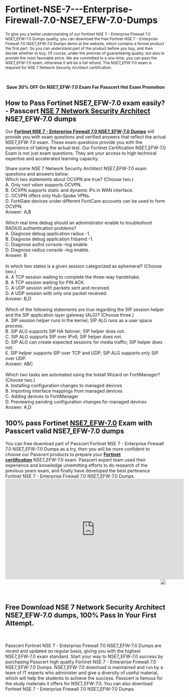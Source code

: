 # Fortinet-NSE-7---Enterprise-Firewall-7.0-NSE7_EFW-7.0-Dumps
<p>
	<span style="font-size:12px;font-weight:normal;">To give you a better understanding of our Fortinet NSE 7 - Enterprise Firewall 7.0 NSE7_EFW-7.0 Dumps quality, you can download the free Fortinet NSE 7 - Enterprise Firewall 7.0 NSE7_EFW-7.0 Dumps demo at the website, which contains a formal product the first part. So you can understand part of the product before you buy, and then decide whether to buy. Of course, under the premise of guaranteeing quality, but also to provide the most favorable price. We are committed to a one-time, you can pass the NSE7_EFW-7.0 exam, otherwise it will be a full refund. The NSE7_EFW-7.0 exam is required for NSE 7 Network Security Architect certification.</span> 
</p>
<div style="text-align:center;">
	<a href="https://www.passcert.com/promotion.asp" target="_blank"><img src="https://www.passcert.com/t/pc-com/images/banner/dbc7ca0f10304c85a82d5ec1b77d98e0.jpg" alt="" /></a><br />
</div>
<br />
<p style="text-align:center;">
	<strong>Save 30% OFF On NSE7_EFW-7.0 Exam For Passcert Hot Exam Promotion</strong> 
</p>
<h2>
	How to Pass Fortinet NSE7_EFW-7.0 exam easily? - Passcert <a href="https://www.passcert.com/NSE-7-Network-Security-Architect.html" target="_blank"><strong>NSE 7 Network Security Architect</strong></a> NSE7_EFW-7.0 dumps
</h2>
<p>
	<span style="white-space:normal;">Our&nbsp;</span><a href="https://www.passcert.com/NSE7_EFW-7.0.html" target="_blank" style="white-space:normal;"><strong>Fortinet NSE 7 - Enterprise Firewall 7.0 NSE7_EFW-7.0 Dumps</strong></a><span style="white-space:normal;">&nbsp;will provide you with exam questions and verified answers that reflect the actual NSE7_EFW-7.0 exam. These exam questions provide you with the experience of taking the actual test. Our Fortinet Certification NSE7_EFW-7.0 Exam is not just exam questions. They are your access to high technical expertise and accelerated learning capacity.</span> 
</p>
Share some NSE 7 Network Security Architect NSE7_EFW-7.0 exam questions and answers below.<br />
Which two statements about OCVPN are true? (Choose two.) <br />
A. Only root vdom supports OCVPN. <br />
B. OCVPN supports static and dynamic IPs in WAN interface. <br />
C. OCVPN offers only Hub-Spoke VPNs. <br />
D. FortiGate devices under different FortiCare accounts can be used to form OCVPN. <br />
Answer: A,B<br />
<br />
Which real time debug should an administrator enable to troubleshoot RADIUS authentication problems? <br />
A. Diagnose debug application radius -1. <br />
B. Diagnose debug application fnbamd -1. <br />
C. Diagnose authd console –log enable. <br />
D. Diagnose radius console –log enable. <br />
Answer: B<br />
<br />
In which two states is a given session categorized as ephemeral? (Choose two.) <br />
A. A TCP session waiting to complete the three-way handshake. <br />
B. A TCP session waiting for FIN ACK. <br />
C. A UDP session with packets sent and received. <br />
D. A UDP session with only one packet received. <br />
Answer: B,D<br />
<br />
Which of the following statements are true regarding the SIP session helper and the SIP application layer gateway (ALG)? (Choose three.) <br />
A. SIP session helper runs in the kernel; SIP ALG runs as a user space process. <br />
B. SIP ALG supports SIP HA failover; SIP helper does not. <br />
C. SIP ALG supports SIP over IPv6; SIP helper does not. <br />
D. SIP ALG can create expected sessions for media traffic; SIP helper does not. <br />
E. SIP helper supports SIP over TCP and UDP; SIP ALG supports only SIP over UDP. <br />
Answer: ABC<br />
<br />
Which two tasks are automated using the Install Wizard on FortiManager? (Choose two.) <br />
A. Installing configuration changes to managed devices <br />
B. Importing interface mappings from managed devices <br />
C. Adding devices to FortiManager <br />
D. Previewing pending configuration changes for managed devices <br />
Answer: A,D<br />
<h2>
	100% pass Fortinet <a href="https://www.passcert.com/NSE7_EFW-7.0.html" target="_blank"><strong>NSE7_EFW-7.0</strong></a> Exam with Passcert valid NSE7_EFW-7.0 dumps
</h2>
<span style="white-space:normal;">You can free download part of Passcert Fortinet NSE 7 - Enterprise Firewall 7.0 NSE7_EFW-7.0 Dumps as a try, then you will be more confident to choose our Passcert products to prepare your&nbsp;</span><a href="https://www.passcert.com/Fortinet.html" target="_blank" style="white-space:normal;"><strong>Fortinet certification</strong></a><span style="white-space:normal;">&nbsp;NSE7_EFW-7.0 exam. Passcert expert team used their experience and knowledge unremitting efforts to do research of the previous years exam, and finally have developed the best pertinence Fortinet NSE 7 - Enterprise Firewall 7.0 NSE7_EFW-7.0 Dumps.</span> 
<div style="text-align:center;">
	<iframe width="560" height="315" src="https://www.youtube.com/embed/fRsBJNFX1nI" title="YouTube video player" frameborder="0" allow="accelerometer; autoplay; clipboard-write; encrypted-media; gyroscope; picture-in-picture" allowfullscreen="">
	</iframe>
</div>
<a href="https://www.passcert.com/Cart.aspx?pdo=add&amp;code=NSE7_EFW-7.0"><img src="http://www.itexamshare.com/wp-content/uploads/2014/05/add-to-cart.jpg" align="right" /></a> 
<h2>
</h2>
<p>
	<br />
</p>
<h2 style="white-space:normal;">
	Free Download NSE 7 Network Security Architect NSE7_EFW-7.0 dumps, 100% Pass In Your First Attempt.
</h2>
<p>
	<br />
</p>
<p>
	Passcert Fortinet NSE 7 - Enterprise Firewall 7.0 NSE7_EFW-7.0 Dumps are recent and updated on regular basis, giving you with the highest NSE7_EFW-7.0 exam standard. Start your way to NSE7_EFW-7.0 success by purchasing Passcert high quality Fortinet NSE 7 - Enterprise Firewall 7.0 NSE7_EFW-7.0 Dumps. NSE7_EFW-7.0 download is maintained and run by a team of IT experts who administer and give a diversity of useful material, which will help the students to achieve the success. Passcert is famous for the study materials it offers for NSE7_EFW-7.0. You can also download Fortinet NSE 7 - Enterprise Firewall 7.0 NSE7_EFW-7.0 Dumps.
</p>
